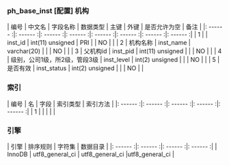 ### ph_base_inst [配置] 机构
|  编号  |  中文名  |  字段名称  |  数据类型  |  主键  |  外键  |  是否允许为空  |  备注  |
|: ------ :|: ------ :|: ------ :|: ------ :|: ------ :|: ------ :|: ------ :|: ------ :|
| 1 |  | inst_id | int(11) unsigned | PRI |  | NO |  |
| 2 | 机构名称 | inst_name | varchar(20) |  |  | NO |  |
| 3 | 父机构id | inst_pid | int(11) unsigned |  |  | NO |  |
| 4 | 级别，公司1级，所2级，管段3级 | inst_level | int(2) unsigned |  |  | NO |  |
| 5 | 是否有效 | inst_status | int(2) unsigned |  |  | NO |  |

### 索引

|  编号  |  名  |  字段  |  索引类型  |  索引方法  |
|: ------ :|: ------ :|: ------ :|: ------ :|: ------ :|
|   1 |    |    |    |    |

### 引擎

|  引擎  |  排序规则  |  字符集  |  数据目录  |
|: ------ :|: ------ :|: ------ :|: ------ :|
| InnoDB | utf8_general_ci | utf8_general_ci |utf8_general_ci |
